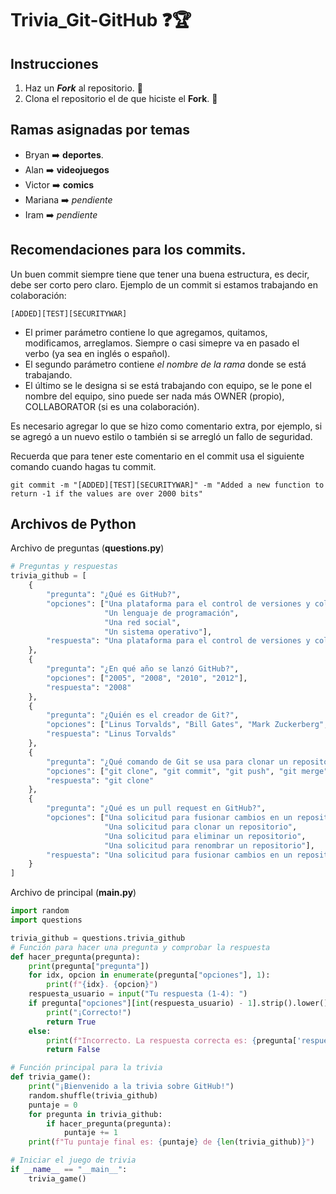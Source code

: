 # Trivia_Git-GitHub ❓🏆

## Instrucciones
1. Haz un ***Fork*** al repositorio. 🍴
2. Clona el repositorio el de que hiciste el **Fork**. 📑


## Ramas asignadas por temas

- Bryan ➡️ **deportes**.
- Alan  ➡️ **videojuegos**
- Victor ➡️ **comics**
- Mariana ➡️ *pendiente*
- Iram ➡️ *pendiente*


## Recomendaciones para los commits.
Un buen commit siempre tiene que tener una buena estructura, es decir, debe ser corto pero claro.
Ejemplo de un commit si estamos trabajando en colaboración:
```
[ADDED][TEST][SECURITYWAR]
```
- El primer parámetro contiene lo que agregamos, quitamos, modificamos, arreglamos. Siempre o casi simepre va en pasado el verbo (ya sea en inglés o español).
- El segundo parámetro contiene *el nombre de la rama* donde se está trabajando.
- El último se le designa si se está  trabajando con equipo, se le pone el nombre del equipo, sino puede ser nada más OWNER (propio), COLLABORATOR (si es una colaboración).

Es necesario agregar lo que se hizo como comentario extra, por ejemplo, si se agregó a un nuevo estilo o también si se arregló un fallo de seguridad.

Recuerda que para tener este comentario en el commit usa el siguiente comando cuando hagas tu commit.

```
git commit -m "[ADDED][TEST][SECURITYWAR]" -m "Added a new function to return -1 if the values are over 2000 bits"
```

## Archivos de Python

Archivo de preguntas (**questions.py**)

```python
# Preguntas y respuestas
trivia_github = [
    {
        "pregunta": "¿Qué es GitHub?",
        "opciones": ["Una plataforma para el control de versiones y colaboración de código", 
                     "Un lenguaje de programación", 
                     "Una red social", 
                     "Un sistema operativo"],
        "respuesta": "Una plataforma para el control de versiones y colaboración de código"
    },
    {
        "pregunta": "¿En qué año se lanzó GitHub?",
        "opciones": ["2005", "2008", "2010", "2012"],
        "respuesta": "2008"
    },
    {
        "pregunta": "¿Quién es el creador de Git?",
        "opciones": ["Linus Torvalds", "Bill Gates", "Mark Zuckerberg", "Elon Musk"],
        "respuesta": "Linus Torvalds"
    },
    {
        "pregunta": "¿Qué comando de Git se usa para clonar un repositorio?",
        "opciones": ["git clone", "git commit", "git push", "git merge"],
        "respuesta": "git clone"
    },
    {
        "pregunta": "¿Qué es un pull request en GitHub?",
        "opciones": ["Una solicitud para fusionar cambios en un repositorio", 
                     "Una solicitud para clonar un repositorio", 
                     "Una solicitud para eliminar un repositorio", 
                     "Una solicitud para renombrar un repositorio"],
        "respuesta": "Una solicitud para fusionar cambios en un repositorio"
    }
]
```

Archivo de principal (**main.py**)
```python
import random
import questions

trivia_github = questions.trivia_github
# Función para hacer una pregunta y comprobar la respuesta
def hacer_pregunta(pregunta):
    print(pregunta["pregunta"])
    for idx, opcion in enumerate(pregunta["opciones"], 1):
        print(f"{idx}. {opcion}")
    respuesta_usuario = input("Tu respuesta (1-4): ")
    if pregunta["opciones"][int(respuesta_usuario) - 1].strip().lower() == pregunta["respuesta"].lower():
        print("¡Correcto!")
        return True
    else:
        print(f"Incorrecto. La respuesta correcta es: {pregunta['respuesta']}")
        return False

# Función principal para la trivia
def trivia_game():
    print("¡Bienvenido a la trivia sobre GitHub!")
    random.shuffle(trivia_github)
    puntaje = 0
    for pregunta in trivia_github:
        if hacer_pregunta(pregunta):
            puntaje += 1
    print(f"Tu puntaje final es: {puntaje} de {len(trivia_github)}")

# Iniciar el juego de trivia
if __name__ == "__main__":
    trivia_game()
```
